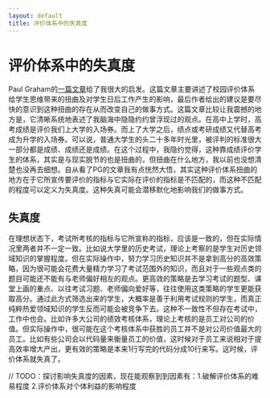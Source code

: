 ```yaml
---
layout: default
title: 评价体系中的失真度
---
```


# 评价体系中的失真度

Paul Graham的[一篇文章](http://paulgraham.com/lesson.html)给了我很大的启发。这篇文章主要讲述了校园评价体系给学生思维带来的扭曲及对学生日后工作产生的影响，最后作者给出的建议是要尽快的意识到这种扭曲的存在从而改变自己的做事方式。这篇文章比较让我震撼的地方是，它清晰系统地表述了我脑海中隐隐约约曾浮现过的观点。在高中上学时，高考成绩是评价我们上大学的入场券。而上了大学之后，绩点或考研成绩又代替高考成为升学的入场券。可以说，普通大学生的头二十多年时光里，被评判的标准很大一部分都是成绩、成绩还是成绩。在这个过程中，我隐约觉得，这种靠成绩评价学生的体系，其实是与现实脱节的也是扭曲的，但扭曲在什么地方，我以前也没想清楚也没再去细想。自从看了PG的文章我有点恍然大悟，其实这种评价体系扭曲的地方在于它所宣传要评价的指标与它实际在评价的指标是不匹配的，而这种不匹配的程度可以定义为失真度。这种失真可能会潜移默化地影响我们的做事方式。


## 失真度

在理想状态下，考试所考核的指标与它所宣称的指标，应该是一致的，但在实际情况里两者并不一定一致。比如说大学里的历史考试，理论上考察的是学生对历史领域知识的掌握程度。但在实际操作中，努力学习历史知识并不是拿到高分的高效策略，因为很可能会花费大量精力学习了考试范围外的知识，而且对于一些观点类的题目可能还不能有与老师偏好相左的观点。更高效的策略是去学习考试的题型、课堂上画的重点、以往考试习题、老师偏向爱好等，往往使用这类策略的学生更能获取高分。通过此方式筛选出来的学生，大概率是善于利用考试规则的学生，而真正纯粹热爱领域知识的学生反而可能会被竞争下去。这种不一致性不但存在考试中，工作中也会。比如许多大公司的绩效考核体系，理论上考核的是员工对公司的价值。但实际操作中，很可能在这个考核体系中获胜的员工并不是对公司价值最大的员工。比如有些公司会以代码量来衡量员工的价值，这时候对于员工来说相对于提高效率增大产出，更有效的策略是本来1行写完的代码分成10行来写。这时候，评价体系就失真了。

// TODO：探讨影响失真度的因素，现在能观察到到因素有：1.破解评价体系的难易程度 2.评价体系对个体利益的影响程度




